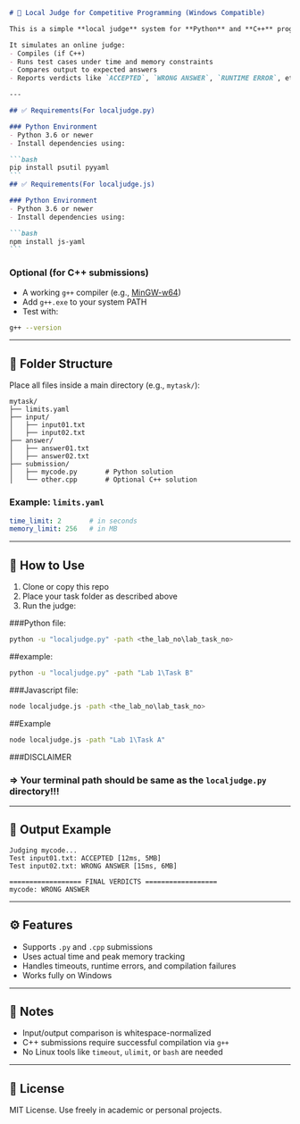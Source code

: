 ````markdown
# 🧪 Local Judge for Competitive Programming (Windows Compatible)

This is a simple **local judge** system for **Python** and **C++** programs, designed to run on **Windows** without relying on Linux-only tools.

It simulates an online judge: 
- Compiles (if C++)
- Runs test cases under time and memory constraints
- Compares output to expected answers
- Reports verdicts like `ACCEPTED`, `WRONG ANSWER`, `RUNTIME ERROR`, etc.

---

## ✅ Requirements(For localjudge.py)

### Python Environment
- Python 3.6 or newer
- Install dependencies using:

```bash
pip install psutil pyyaml
```
## ✅ Requirements(For localjudge.js)

### Python Environment
- Python 3.6 or newer
- Install dependencies using:

```bash
npm install js-yaml
```
````

### Optional (for C++ submissions)

* A working `g++` compiler (e.g., [MinGW-w64](https://www.mingw-w64.org/))
* Add `g++.exe` to your system PATH
* Test with:

```bash
g++ --version
```

---

## 📁 Folder Structure

Place all files inside a main directory (e.g., `mytask/`):

```
mytask/
├── limits.yaml
├── input/
│   ├── input01.txt
│   ├── input02.txt
├── answer/
│   ├── answer01.txt
│   ├── answer02.txt
├── submission/
│   ├── mycode.py       # Python solution
│   └── other.cpp       # Optional C++ solution
```

### Example: `limits.yaml`

```yaml
time_limit: 2       # in seconds
memory_limit: 256   # in MB
```

---

## 🚀 How to Use

1. Clone or copy this repo
2. Place your task folder as described above
3. Run the judge:

###Python file:

```bash
python -u "localjudge.py" -path <the_lab_no\lab_task_no>
```

##example:

```bash
python -u "localjudge.py" -path "Lab 1\Task B"
```

###Javascript file:

```bash
node localjudge.js -path <the_lab_no\lab_task_no>
```

##Example

```bash
node localjudge.js -path "Lab 1\Task A"
```


###DISCLAIMER
### => Your terminal path should be same as the `localjudge.py` directory!!!
---

## 🧾 Output Example

```
Judging mycode...
Test input01.txt: ACCEPTED [12ms, 5MB]
Test input02.txt: WRONG ANSWER [15ms, 6MB]

================== FINAL VERDICTS ==================
mycode: WRONG ANSWER
```

---

## ⚙️ Features

* Supports `.py` and `.cpp` submissions
* Uses actual time and peak memory tracking
* Handles timeouts, runtime errors, and compilation failures
* Works fully on Windows

---

## 📌 Notes

* Input/output comparison is whitespace-normalized
* C++ submissions require successful compilation via `g++`
* No Linux tools like `timeout`, `ulimit`, or `bash` are needed

---

## 📄 License

MIT License. Use freely in academic or personal projects.

```
